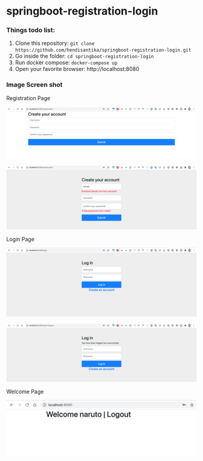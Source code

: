 # springboot-registration-login
### Things todo list:
1. Clone this repository: `git clone https://github.com/hendisantika/springboot-registration-login.git`
2. Go inside the folder: `cd springboot-registration-login`
3. Run docker compose: `docker-compose up`
4. Open your favorite browser: http://localhost:8080

### Image Screen shot

Registration Page

![Registration Page](img/registration.png "Registration Page")

![Validation](img/validation.png "Validation")

Login Page

![Login Page](img/login.png "Login Page")

![Login Page](img/login2.png "Login Page")

Welcome Page

![Welcome Page](img/welcome.png "Welcome Page")
